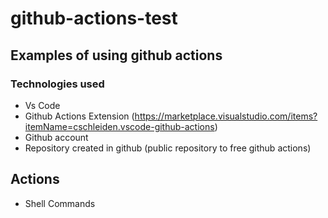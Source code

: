 # github-actions-test

## Examples of using github actions

### Technologies used

* Vs Code
* Github Actions Extension (https://marketplace.visualstudio.com/items?itemName=cschleiden.vscode-github-actions)
* Github account
* Repository created in github (public repository to free github actions)


## Actions

* Shell Commands

